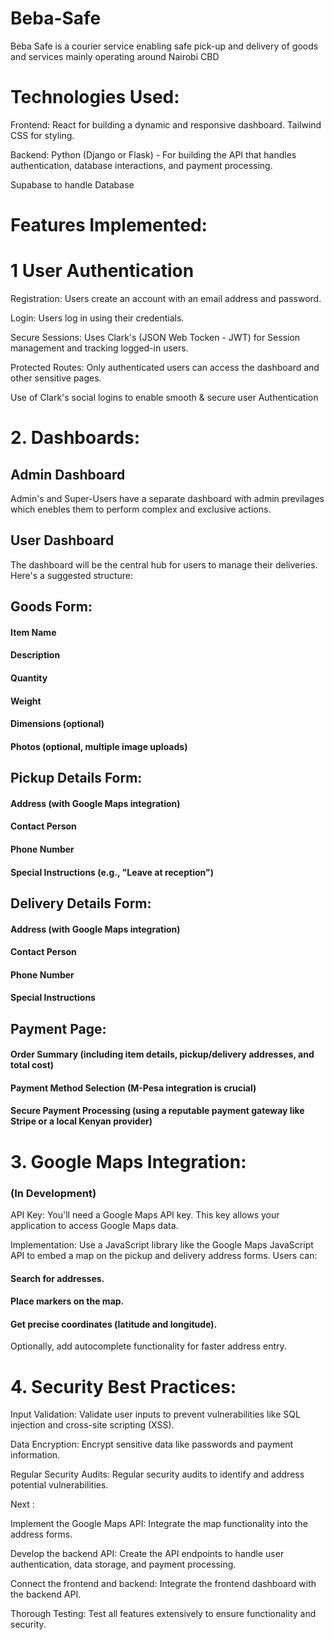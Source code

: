 # Beba-Safe
Beba Safe is a courier service enabling safe pick-up and delivery of goods and services mainly operating around Nairobi CBD

# Technologies Used:

Frontend: React for building a dynamic and responsive dashboard.
Tailwind CSS for styling.

Backend: Python (Django or Flask) - For building the API that handles authentication, database interactions, and payment processing. 

Supabase to handle Database

<!-- Database: PostgreSQL or MongoDB are suitable database options. -->

# Features Implemented:

# 1 User Authentication

Registration: Users create an account with an email address and password.

Login: Users log in using their credentials.

Secure Sessions:  Uses Clark's (JSON Web Tocken - JWT) for Session management and tracking logged-in users.

Protected Routes:  Only authenticated users can access the dashboard and other sensitive pages.

Use of Clark's social logins to enable smooth & secure user Authentication

# 2. Dashboards:

## Admin Dashboard
Admin's and Super-Users have a separate dashboard with admin previlages which enebles them to perform complex and exclusive actions.

## User Dashboard 
The dashboard will be the central hub for users to manage their deliveries.  Here's a suggested structure:

## Goods Form:

#### Item Name

#### Description

#### Quantity

#### Weight

#### Dimensions (optional)

#### Photos (optional, multiple image uploads)

## Pickup Details Form:

#### Address (with Google Maps integration)

#### Contact Person

#### Phone Number

#### Special Instructions (e.g., "Leave at reception")

## Delivery Details Form:

#### Address (with Google Maps integration)

#### Contact Person

#### Phone Number

#### Special Instructions

## Payment Page:

#### Order Summary (including item details, pickup/delivery addresses, and total cost)

#### Payment Method Selection (M-Pesa integration is crucial)

#### Secure Payment Processing (using a reputable payment gateway like Stripe or a local Kenyan provider)

# 3. Google Maps Integration:
### (In Development)
API Key: You'll need a Google Maps API key.  This key allows your application to access Google Maps data.

Implementation:  Use a JavaScript library like the Google Maps JavaScript API to embed a map on the pickup and delivery address forms.  Users can:

#### Search for addresses.

#### Place markers on the map.

#### Get precise coordinates (latitude and longitude).

Optionally, add autocomplete functionality for faster address entry.

# 4. Security Best Practices:

Input Validation:  Validate user inputs to prevent vulnerabilities like SQL injection and cross-site scripting (XSS).

Data Encryption:  Encrypt sensitive data like passwords and payment information.

Regular Security Audits:  Regular security audits to identify and address potential vulnerabilities.

Next :

Implement the Google Maps API:  Integrate the map functionality into the address forms.

Develop the backend API:  Create the API endpoints to handle user authentication, data storage, and payment processing.

Connect the frontend and backend:  Integrate the frontend dashboard with the backend API.

Thorough Testing:  Test all features extensively to ensure functionality and security.

